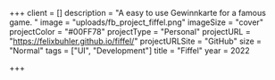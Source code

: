 +++
client = []
description = "A easy to use Gewinnkarte for a famous game. "
image = "uploads/fb_project_fiffel.png"
imageSize = "cover"
projectColor = "#00FF78"
projectType = "Personal"
projectURL = "https://felixbuhler.github.io/fiffel/"
projectURLSite = "GitHub"
size = "Normal"
tags = ["UI", "Development"]
title = "Fiffel"
year = 2022

+++
